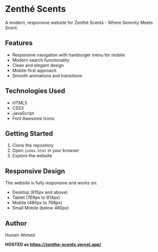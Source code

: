 # Zenthé Scents

A modern, responsive website for Zenthé Scents - Where Serenity Meets Scent.

## Features

- Responsive navigation with hamburger menu for mobile
- Modern search functionality
- Clean and elegant design
- Mobile-first approach
- Smooth animations and transitions

## Technologies Used

- HTML5
- CSS3
- JavaScript
- Font Awesome Icons

## Getting Started

1. Clone the repository
2. Open `index.html` in your browser
3. Explore the website

## Responsive Design

The website is fully responsive and works on:
- Desktop (915px and above)
- Tablet (769px to 914px)
- Mobile (480px to 768px)
- Small Mobile (below 480px)

## Author

Hunain Ahmed

**HOSTED as https://zenthe-scents.vercel.app/**
